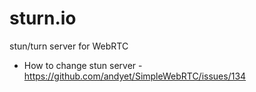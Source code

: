 # sturn.io
stun/turn server for WebRTC

  - How to change stun server - https://github.com/andyet/SimpleWebRTC/issues/134

